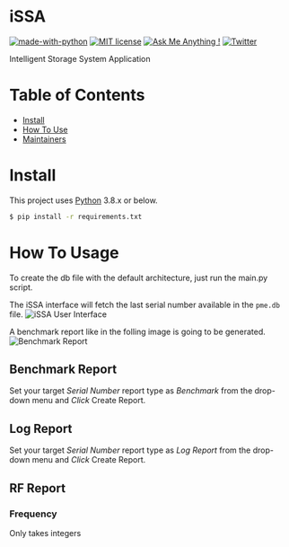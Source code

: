 # iSSA
[![made-with-python](https://img.shields.io/badge/Made%20with-Python-1f425f.svg)](https://www.python.org/)
[![MIT license](https://img.shields.io/badge/License-MIT-blue.svg)](https://lbesson.mit-license.org/)
[![Ask Me Anything !](https://img.shields.io/badge/Ask%20me-anything-1abc9c.svg)](https://GitHub.com/rEdonE13)
[![Twitter](https://badgen.net/badge/icon/twitter?icon=twitter&label)](https://twitter.com/rEdonE_13)

Intelligent Storage System Application

# Table of Contents
- [Install](#install)
- [How To Use](#how-to-usage)
- [Maintainers](#maintainers)

# Install
This project uses [Python](https://www.python.org/) 3.8.x or below.
```sh
$ pip install -r requirements.txt
```

# How To Usage
To create the db file with the default architecture, just run the main.py script.


The iSSA interface will fetch the last serial number available in the `pme.db` file.
![iSSA User Interface](https://user-images.githubusercontent.com/16616359/213698227-d3ea6ac8-f325-4c51-bdff-fd3ceb497f4a.png)


A benchmark report like in the folling image is going to be generated.
![Benchmark Report](https://user-images.githubusercontent.com/16616359/213698071-2f61fb4b-cfe2-4525-be45-f11ece11fd04.png)

## Benchmark Report
Set your target *Serial Number* report type as *Benchmark* from the drop-down menu and *Click* Create Report.

## Log Report
Set your target *Serial Number* report type as *Log Report* from the drop-down menu and *Click* Create Report.

## RF Report

### Frequency
Only takes integers
